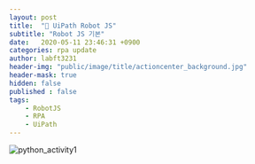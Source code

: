 ```yaml
---
layout: post
title:  "🤖 UiPath Robot JS"
subtitle: "Robot JS 기본" 
date:   2020-05-11 23:46:31 +0900
categories: rpa update
author: labft3231
header-img: "public/image/title/actioncenter_background.jpg"
header-mask: true
hidden: false
published : false
tags:
    - RobotJS
    - RPA
    - UiPath
---
```


![python_activity1](https://github.com/labft3231/labft3231.github.io/blob/master/public/posts/pandas0.JPG?raw=true)





